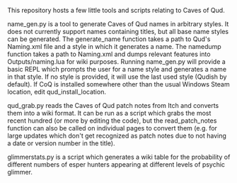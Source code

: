 This repository hosts a few little tools and scripts relating to Caves of Qud.

name_gen.py is a tool to generate Caves of Qud names in arbitrary styles. 
It does not currently support names containing titles, but all base name styles can be generated.
The generate_name function takes a path to Qud's Naming.xml file and a style in which it generates a name.
The namedump function takes a path to Naming.xml and dumps relevant features into Outputs/naming.lua for wiki purposes.
Running name_gen.py will provide a basic REPL
which prompts the user for a name style and generates a name in that style. If no style is provided,
it will use the last used style (Qudish by default).
If CoQ is installed somewhere other than the usual Windows Steam location, edit qud_install_location.

qud_grab.py reads the Caves of Qud patch notes from Itch and converts them into a wiki format.
It can be run as a script which grabs the most recent hundred (or more by editing the code),
but the read_patch_notes function can also be called on individual pages to convert them (e.g. for large
updates which don't get recognized as patch notes due to not having a date or version number in the title).

glimmerstats.py is a script which generates a wiki table for the probability of different numbers of esper hunters appearing
at different levels of psychic glimmer.